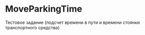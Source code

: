 # MoveParkingTime
Тестовое задание (подсчет времени в пути и времени стоянки транспортного средства)
